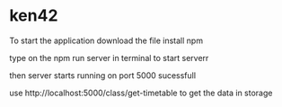 # ken42
To start the application download the file install npm 

type on the npm run server in terminal to start serverr

then server starts running on port 5000 sucessfull

use http://localhost:5000/class/get-timetable to get the data in storage
